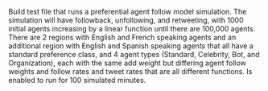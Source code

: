 Build test file that runs a preferential agent follow model simulation. The simulation will have followback, unfollowing, and retweeting, with 1000 initial agents increasing by a linear function until there are 100,000 agents. There are 2 regions with English and French speaking agents and an additional region with English and Spanish speaking agents that all have a standard preference class, and 4 agent types (Standard, Celebrity, Bot, and Organization), each with the same add weight but differing agent follow weights and follow rates and tweet rates that are all different functions. Is enabled to run for 100 simulated minutes.
